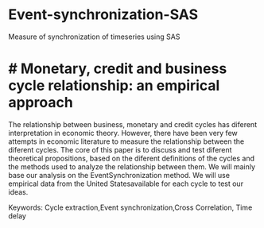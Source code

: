 # Event-synchronization-SAS
Measure of synchronization of timeseries using SAS
# # Monetary, credit and business cycle relationship: an empirical approach

The relationship between business, monetary and credit cycles has diferent interpretation in economic theory. However, there have been very few attempts in economic literature to measure the relationship between the diferent cycles.
The core of this paper is to discuss and test diferent theoretical propositions, based on the diferent definitions of the cycles and the methods used to analyze the relationship between them. We will mainly base our analysis on the EventSynchronization method. We will use empirical data from the United Statesavailable for each cycle to test our ideas.

Keywords: Cycle extraction,Event synchronization,Cross Correlation, Time delay
